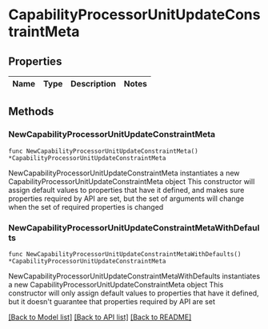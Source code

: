 # CapabilityProcessorUnitUpdateConstraintMeta

## Properties

Name | Type | Description | Notes
------------ | ------------- | ------------- | -------------

## Methods

### NewCapabilityProcessorUnitUpdateConstraintMeta

`func NewCapabilityProcessorUnitUpdateConstraintMeta() *CapabilityProcessorUnitUpdateConstraintMeta`

NewCapabilityProcessorUnitUpdateConstraintMeta instantiates a new CapabilityProcessorUnitUpdateConstraintMeta object
This constructor will assign default values to properties that have it defined,
and makes sure properties required by API are set, but the set of arguments
will change when the set of required properties is changed

### NewCapabilityProcessorUnitUpdateConstraintMetaWithDefaults

`func NewCapabilityProcessorUnitUpdateConstraintMetaWithDefaults() *CapabilityProcessorUnitUpdateConstraintMeta`

NewCapabilityProcessorUnitUpdateConstraintMetaWithDefaults instantiates a new CapabilityProcessorUnitUpdateConstraintMeta object
This constructor will only assign default values to properties that have it defined,
but it doesn't guarantee that properties required by API are set


[[Back to Model list]](../README.md#documentation-for-models) [[Back to API list]](../README.md#documentation-for-api-endpoints) [[Back to README]](../README.md)


